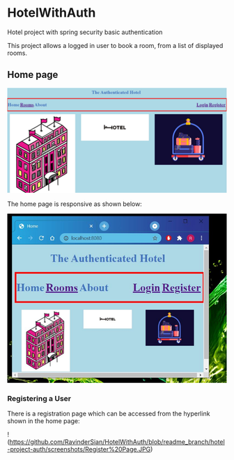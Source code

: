 # HotelWithAuth
Hotel project with spring security basic authentication

This project allows a logged in user to book a room, from a list of displayed rooms.

## Home page


![alt text](https://github.com/RavinderSian/HotelWithAuth/blob/main/hotel-project-auth/screenshots/home_page_full.JPG)

The home page is responsive as shown below:

![alt text](https://github.com/RavinderSian/HotelWithAuth/blob/main/hotel-project-auth/screenshots/home_page_minimized.JPG)

### Registering a User

There is a registration page which can be accessed from the hyperlink shown in the home page:

!(https://github.com/RavinderSian/HotelWithAuth/blob/readme_branch/hotel-project-auth/screenshots/Register%20Page.JPG)

